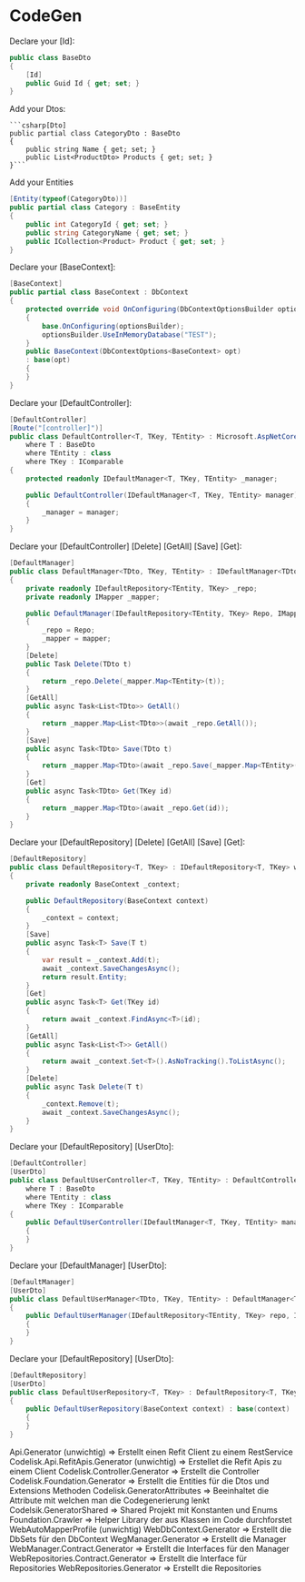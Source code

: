 # CodeGen

Declare your [Id]:

```csharp
public class BaseDto
{
    [Id]
    public Guid Id { get; set; }
}
``` 
Add your Dtos:

    ```csharp[Dto]
    public partial class CategoryDto : BaseDto
    {
        public string Name { get; set; }
        public List<ProductDto> Products { get; set; }
    }```

Add your Entities
```csharp
[Entity(typeof(CategoryDto))]
public partial class Category : BaseEntity
{
    public int CategoryId { get; set; }
    public string CategoryName { get; set; }
    public ICollection<Product> Product { get; set; }
}
```

Declare your [BaseContext]:

```csharp
[BaseContext]
public partial class BaseContext : DbContext
{
    protected override void OnConfiguring(DbContextOptionsBuilder optionsBuilder)
    {
        base.OnConfiguring(optionsBuilder);
        optionsBuilder.UseInMemoryDatabase("TEST");
    }
    public BaseContext(DbContextOptions<BaseContext> opt)
    : base(opt)
    {
    }
}
```

Declare your [DefaultController]:

```csharp
[DefaultController]
[Route("[controller]")]
public class DefaultController<T, TKey, TEntity> : Microsoft.AspNetCore.Mvc.Controller
    where T : BaseDto
    where TEntity : class
    where TKey : IComparable
{
    protected readonly IDefaultManager<T, TKey, TEntity> _manager;

    public DefaultController(IDefaultManager<T, TKey, TEntity> manager)
    {
        _manager = manager;
    }
}
```

Declare your [DefaultController] [Delete] [GetAll] [Save] [Get]:

```csharp
[DefaultManager]
public class DefaultManager<TDto, TKey, TEntity> : IDefaultManager<TDto,TKey,TEntity> where TDto : class where TEntity : class
{
    private readonly IDefaultRepository<TEntity, TKey> _repo;
    private readonly IMapper _mapper;

    public DefaultManager(IDefaultRepository<TEntity, TKey> Repo, IMapper mapper)
    {
        _repo = Repo;
        _mapper = mapper;
    }
    [Delete]
    public Task Delete(TDto t)
    {
        return _repo.Delete(_mapper.Map<TEntity>(t));
    }
    [GetAll]
    public async Task<List<TDto>> GetAll()
    {
        return _mapper.Map<List<TDto>>(await _repo.GetAll());
    }
    [Save]
    public async Task<TDto> Save(TDto t)
    {
        return _mapper.Map<TDto>(await _repo.Save(_mapper.Map<TEntity>(t)));
    }
    [Get]
    public async Task<TDto> Get(TKey id)
    {
        return _mapper.Map<TDto>(await _repo.Get(id));
    }
}
```

Declare your [DefaultRepository] [Delete] [GetAll] [Save] [Get]:

```csharp
[DefaultRepository]
public class DefaultRepository<T, TKey> : IDefaultRepository<T, TKey> where T : class
{
    private readonly BaseContext _context;

    public DefaultRepository(BaseContext context)
    {
        _context = context;
    }
    [Save]
    public async Task<T> Save(T t)
    {
        var result = _context.Add(t);
        await _context.SaveChangesAsync();
        return result.Entity;
    }
    [Get]
    public async Task<T> Get(TKey id)
    {
        return await _context.FindAsync<T>(id);
    }
    [GetAll]
    public async Task<List<T>> GetAll()
    {
        return await _context.Set<T>().AsNoTracking().ToListAsync();
    }
    [Delete]
    public async Task Delete(T t)
    {
        _context.Remove(t);
        await _context.SaveChangesAsync();
    }
}
```

Declare your [DefaultRepository] [UserDto]:

```csharp
[DefaultController]
[UserDto]
public class DefaultUserController<T, TKey, TEntity> : DefaultController<T, TKey, TEntity>
    where T : BaseDto
    where TEntity : class
    where TKey : IComparable
{
    public DefaultUserController(IDefaultManager<T, TKey, TEntity> manager) : base(manager)
    {
    }
}
```


Declare your [DefaultManager] [UserDto]:
```csharp
[DefaultManager]
[UserDto]
public class DefaultUserManager<TDto, TKey, TEntity> : DefaultManager<TDto, TKey, TEntity> where TDto : class where TEntity : class
{
    public DefaultUserManager(IDefaultRepository<TEntity, TKey> repo, IMapper mapper) : base(repo, mapper)
    {
    }
}
```

Declare your [DefaultRepository] [UserDto]:
```csharp
[DefaultRepository]
[UserDto]
public class DefaultUserRepository<T, TKey> : DefaultRepository<T, TKey> where T : class
{
    public DefaultUserRepository(BaseContext context) : base(context)
    {
    }
}
```

Api.Generator (unwichtig) => Erstellt einen Refit Client zu einem RestService
Codelisk.Api.RefitApis.Generator (unwichtig) => Erstellet die Refit Apis zu einem Client
Codelisk.Controller.Generator => Erstellt die Controller
Codelisk.Foundation.Generator => Erstellt die Entities für die Dtos und Extensions Methoden
Codelisk.GeneratorAttributes => Beeinhaltet die Attribute mit welchen man die Codegenerierung lenkt
Codelsik.GeneratorShared => Shared Projekt mit Konstanten und Enums
Foundation.Crawler => Helper Library der aus Klassen im Code durchforstet
WebAutoMapperProfile (unwichtig)
WebDbContext.Generator => Erstellt die DbSets für den DbContext
WegManager.Generator => Erstellt die Manager
WebManager.Contract.Generator => Erstellt die Interfaces für den Manager
WebRepositories.Contract.Generator => Erstellt die Interface für Repositories
WebRepositories.Generator => Erstellt die Repositories
